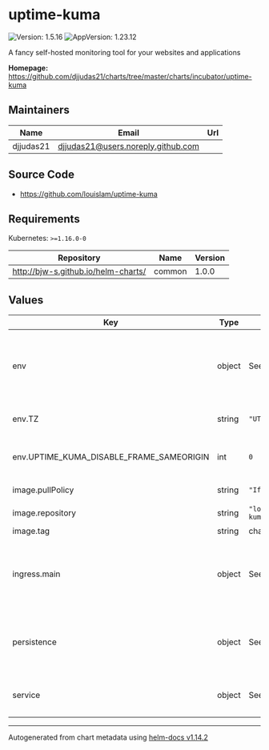 # uptime-kuma

![Version: 1.5.16](https://img.shields.io/badge/Version-1.5.16-informational?style=flat-square) ![AppVersion: 1.23.12](https://img.shields.io/badge/AppVersion-1.23.12-informational?style=flat-square)

A fancy self-hosted monitoring tool for your websites and applications

**Homepage:** <https://github.com/djjudas21/charts/tree/master/charts/incubator/uptime-kuma>

## Maintainers

| Name | Email | Url |
| ---- | ------ | --- |
| djjudas21 | <djjudas21@users.noreply.github.com> |  |

## Source Code

* <https://github.com/louislam/uptime-kuma>

## Requirements

Kubernetes: `>=1.16.0-0`

| Repository | Name | Version |
|------------|------|---------|
| http://bjw-s.github.io/helm-charts/ | common | 1.0.0 |

## Values

| Key | Type | Default | Description |
|-----|------|---------|-------------|
| env | object | See below | environment variables. See [application docs](https://github.com/louislam/uptime-kuma/wiki/Environment-Variables) for more details. |
| env.TZ | string | `"UTC"` | Set the container timezone |
| env.UPTIME_KUMA_DISABLE_FRAME_SAMEORIGIN | int | `0` | Set the frame same-origin policy (int) |
| image.pullPolicy | string | `"IfNotPresent"` | image pull policy |
| image.repository | string | `"louislam/uptime-kuma"` | image repository |
| image.tag | string | chart.appVersion | image tag |
| ingress.main | object | See values.yaml | Enable and configure ingress settings for the chart under this key. |
| persistence | object | See values.yaml | Configure persistence settings for the chart under this key. |
| service | object | See values.yaml | Configures service settings for the chart. |

----------------------------------------------
Autogenerated from chart metadata using [helm-docs v1.14.2](https://github.com/norwoodj/helm-docs/releases/v1.14.2)
